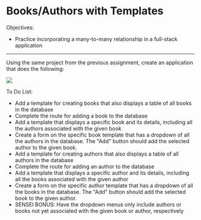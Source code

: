 <h1>Books/Authors with Templates</h1>

<p>Objectives:</p>
<ul>
    <li>Practice incorporating a many-to-many relationship in a full-stack application</li>
</ul>

<hr>

<p>Using the same project from the previous assignment, create an application that does the following:</p>

<img src="https://github.com/alirabah93/Coding-Dojo/blob/master/python/django/django_orm/books_authors_with_templates/screenshots/pic.jpg"/>

<p>To Do List:</p>
<ul>
    <li>Add a template for creating books that also displays a table of all books in the database</li>
    <li>Complete the route for adding a book to the database</li>
    <li>Add a template that displays a specific book and its details, including all the authors associated with the given book</li>
    <li>Create a form on the specific book template that has a dropdown of all the authors in the database. The "Add" button should add the selected author to the given book.</li>
    <li>Add a template for creating authors that also displays a table of all authors in the database</li>
    <li>Complete the route for adding an author to the database</li>
    <li>Add a template that displays a specific author and its details, including all the books associated with the given author</li>
    <li>Create a form on the specific author template that has a dropdown of all the books in the database. The "Add" button should add the selected book to the given author.</li>
    <li>SENSEI BONUS: Have the dropdown menus only include authors or books not yet associated with the given book or author, respectively</li>
</ul>


